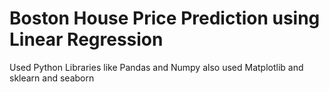 <h1>Boston House Price Prediction using Linear Regression </h1>
<p>Used Python Libraries like Pandas and Numpy also used Matplotlib and sklearn and seaborn</p>
